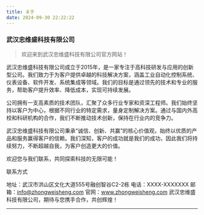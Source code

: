 ```yaml
---
title: 关于
date: 2024-09-30 22:22:22
---
```


### 武汉忠维盛科技有限公司

> 欢迎来到武汉忠维盛科技有限公司官方网站！

武汉忠维盛科技有限公司成立于2015年，是一家专注于高科技研发与应用的创新型公司。我们致力于为客户提供卓越的科技解决方案，涵盖工业自动化控制系统、仪表设备、软件开发、系统集成等领域。我们的目标是通过领先的技术和专业的服务，帮助客户提升效率、降低成本，实现可持续发展。

公司拥有一支高素质的技术团队，汇聚了众多行业专家和资深工程师。我们始终坚持以客户为中心，根据不同行业的特定需求，量身定制解决方案。通过与国内外高校和科研机构的合作，我们不断推动技术创新，保持在行业内的竞争力。

武汉忠维盛科技有限公司秉承“诚信、创新、共赢”的核心价值观，始终以优质的产品和服务赢得客户的信赖。我们深知，客户的成功就是我们的成功，因此我们将持续努力，不断超越自我，为客户创造更大的价值。

欢迎您与我们联系，共同探索科技的无限可能！

联系方式

地址：武汉市洪山区文化大道555号融创智谷C2-2栋
电话：XXXX-XXXXXXX
邮箱：info@zhongweisheng.com
官网：www.zhongweisheng.com
武汉忠维盛科技有限公司，期待与您携手合作，共创辉煌！

---

